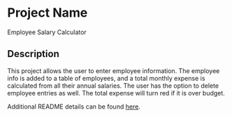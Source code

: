 # Project Name

Employee Salary Calculator

## Description

This project allows the user to enter employee information. The employee info is added to a table of employees, and a total monthly expense is calculated from all their annual salaries. The user has the option to delete employee entries as well. The total expense will turn red if it is over budget. 

Additional README details can be found [here](https://github.com/PrimeAcademy/readme-template/blob/master/README.md).
